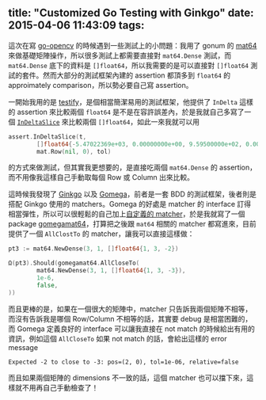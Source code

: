 title: "Customized Go Testing with Ginkgo"
date: 2015-04-06 11:43:09
tags:
---


這次在寫 [go-opencv](https://github.com/lazywei/go-opencv) 的時候遇到一些測試上的小問題：我用了 gonum 的 [mat64](https://godoc.org/github.com/gonum/matrix/mat64) 來做基礎矩陣操作，所以很多測試上都需要直接對 `mat64.Dense` 測試，而 `mat64.Dense` 底下的資料是 `[]float64`，所以我需要的是可以直接對 `[]float64` 測試的套件。然而大部分的測試框架內建的 assertion 都頂多到 `float64` 的 approimately comparison，所以勢必要自己寫 assertion。

一開始我用的是 [testify](https://github.com/stretchr/testify)，是個相當簡潔易用的測試框架，他提供了 `InDelta` 這樣的 assertion 來比較兩個 `float64` 是不是在容許誤差內，於是我就自己多寫了一個 [`InDeltaSlice`](https://github.com/lazywei/testify/commit/f0b02af48e5ee31c78b949e9ed67c37e08d1a897) 來比較兩個 `[]float64`，如此一來我就可以用

```go
assert.InDeltaSlice(t,
		[]float64{-5.47022369e+03, 0.00000000e+00, 9.59500000e+02, 0.00000000e+00},
		mat.Row(nil, 0), tol)
```

的方式來做測試，但其實我更想要的，是直接吃兩個 `mat64.Dense` 的 assertion，而不用像我這樣自己手動取每個 Row 或 Column 出來比較。

這時候我發現了 [Ginkgo](http://onsi.github.io/ginkgo) 以及 [Gomega](http://onsi.github.io/gomega)，前者是一套 BDD 的測試框架，後者則是搭配 Ginkgo 使用的 matchers。Gomega 的好處是 matcher 的 interface 訂得相當彈性，所以可以很輕鬆的自己加上[自定義的 matcher](http://onsi.github.io/gomega/#adding-your-own-matchers)，於是我就寫了一個 package [gomegamat64](https://github.com/lazywei/gomegamat64)，打算把之後跟 `mat64` 相關的 matcher 都寫進來，目前提供了一個 `AllClostTo` 的 matcher，讓我可以直接這樣做：

```go
pt3 := mat64.NewDense(3, 1, []float64{1, 3, -2})

Ω(pt3).Should(gomegamat64.AllCloseTo(
        mat64.NewDense(3, 1, []float64{1, 3, -3}),
        1e-6,
        false,
))
```

而且更棒的是，如果在一個很大的矩陣中，matcher 只告訴我兩個矩陣不相等，而沒有告訴我是哪個 Row/Column 不相等的話，其實要 debug 是相當困難的，而 Gomega 定義良好的 interface 可以讓我直接在 not match 的時候給出有用的資訊，例如這個 `AllCloseTo` 如果 not match 的話，會給出這樣的 error message

```
Expected -2 to close to -3: pos=(2, 0), tol=1e-06, relative=false
```

而且如果兩個矩陣的 dimensions 不一致的話，這個 matcher 也可以擋下來，這樣就不用再自己手動檢查了！
